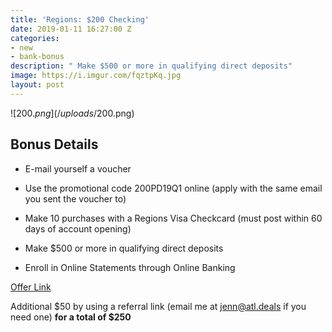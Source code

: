 ```yaml
---
title: 'Regions: $200 Checking'
date: 2019-01-11 16:27:00 Z
categories:
- new
- bank-bonus
description: " Make $500 or more in qualifying direct deposits"
image: https://i.imgur.com/fqztpKq.jpg
layout: post
---
```


![$200.png](/uploads/$200.png)

## **Bonus Details**

* E-mail yourself a voucher

* Use the promotional code 200PD19Q1 online (apply with the same email you sent the voucher to)

* Make 10 purchases with a Regions Visa Checkcard (must post within 60 days of account opening)

* Make $500 or more in qualifying direct deposits

* Enroll in Online Statements through Online Banking

[Offer Link](https://info.regions.com/regions/18/hhg/cashoffer/campaignReglp/index.html?BT_TX=1&ProspectID=A0319F06857F41CB990485B1E69623C0&promo=200PD19Q1)

Additional $50 by using a referral link (email me at jenn@atl.deals if you need one) **for a total of $250**